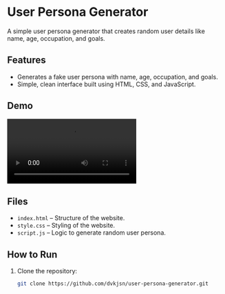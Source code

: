 # User Persona Generator

A simple user persona generator that creates random user details like name, age, occupation, and goals.

## Features
- Generates a fake user persona with name, age, occupation, and goals.
- Simple, clean interface built using HTML, CSS, and JavaScript.

## Demo
![Demo Video](demo-video.mp4)

## Files
- `index.html` – Structure of the website.
- `style.css` – Styling of the website.
- `script.js` – Logic to generate random user persona.

## How to Run
1. Clone the repository:
   ```bash
   git clone https://github.com/dvkjsn/user-persona-generator.git
